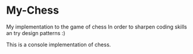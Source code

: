# My-Chess
My implementation to the game of chess In order to sharpen coding skills an try design patterns :)

This is a console implementation of chess.
